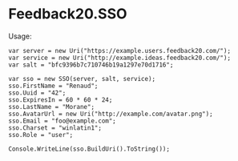 # Feedback20.SSO

Usage:

    var server = new Uri("https://example.users.feedback20.com/");
    var service = new Uri("http://example.ideas.feedback20.com/");
    var salt = "bfc9396b7c710746b19a1297e70d1716";

    var sso = new SSO(server, salt, service);
    sso.FirstName = "Renaud";
    sso.Uuid = "42";
    sso.ExpiresIn = 60 * 60 * 24;
    sso.LastName = "Morane";
    sso.AvatarUrl = new Uri("http://example.com/avatar.png");
    sso.Email = "foo@example.com";
    sso.Charset = "winlatin1";
    sso.Role = "user";
    
    Console.WriteLine(sso.BuildUri().ToString());